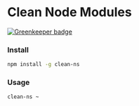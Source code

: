 # Clean Node Modules

[![Greenkeeper badge](https://badges.greenkeeper.io/janryWang/clean-ns.svg)](https://greenkeeper.io/)

### Install

```bash
npm install -g clean-ns
```

### Usage
```bash
clean-ns ~
```